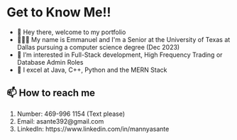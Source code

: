 <h1> Get to Know Me!! </h1>


- 👋 Hey there, welcome to my portfolio
- 🧑🏾‍💼 My name is Emmanuel and I'm a Senior at the University of Texas at Dallas pursuing a computer science degree (Dec 2023)
- 👀 I’m interested in Full-Stack development, High Frequency Trading or Database Admin Roles
- 🌱 I excel at Java, C++, Python and the MERN Stack

<h2>📫 How to reach me </h2>
<ol>
  <li>Number:   469-996 1154 (Text please)</li>
  <li>Email:    asante392@gmail.com</l1>
  <li>LinkedIn: https://www.linkedin.com/in/mannyasante</l1>

<!---
MannyE/MannyE is a ✨ special ✨ repository because its `README.md` (this file) appears on your GitHub profile.
You can click the Preview link to take a look at your changes.
--->
